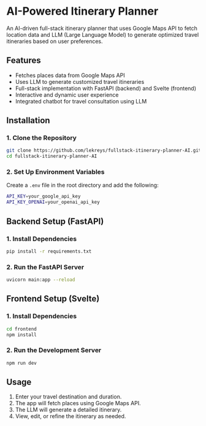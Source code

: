# AI-Powered Itinerary Planner

An AI-driven full-stack itinerary planner that uses Google Maps API to fetch location data and LLM (Large Language Model) to generate optimized travel itineraries based on user preferences.

## Features
- Fetches places data from Google Maps API
- Uses LLM to generate customized travel itineraries
- Full-stack implementation with FastAPI (backend) and Svelte (frontend)
- Interactive and dynamic user experience
- Integrated chatbot for travel consultation using LLM

## Installation

### 1. Clone the Repository
```sh
git clone https://github.com/lekreys/fullstack-itinerary-planner-AI.git
cd fullstack-itinerary-planner-AI
```

### 2. Set Up Environment Variables
Create a `.env` file in the root directory and add the following:
```sh
API_KEY=your_google_api_key
API_KEY_OPENAI=your_openai_api_key
```

## Backend Setup (FastAPI)

### 1. Install Dependencies
```sh
pip install -r requirements.txt
```

### 2. Run the FastAPI Server
```sh
uvicorn main:app --reload
```

## Frontend Setup (Svelte)

### 1. Install Dependencies
```sh
cd frontend
npm install
```

### 2. Run the Development Server
```sh
npm run dev
```

## Usage
1. Enter your travel destination and duration.
2. The app will fetch places using Google Maps API.
3. The LLM will generate a detailed itinerary.
4. View, edit, or refine the itinerary as needed.
